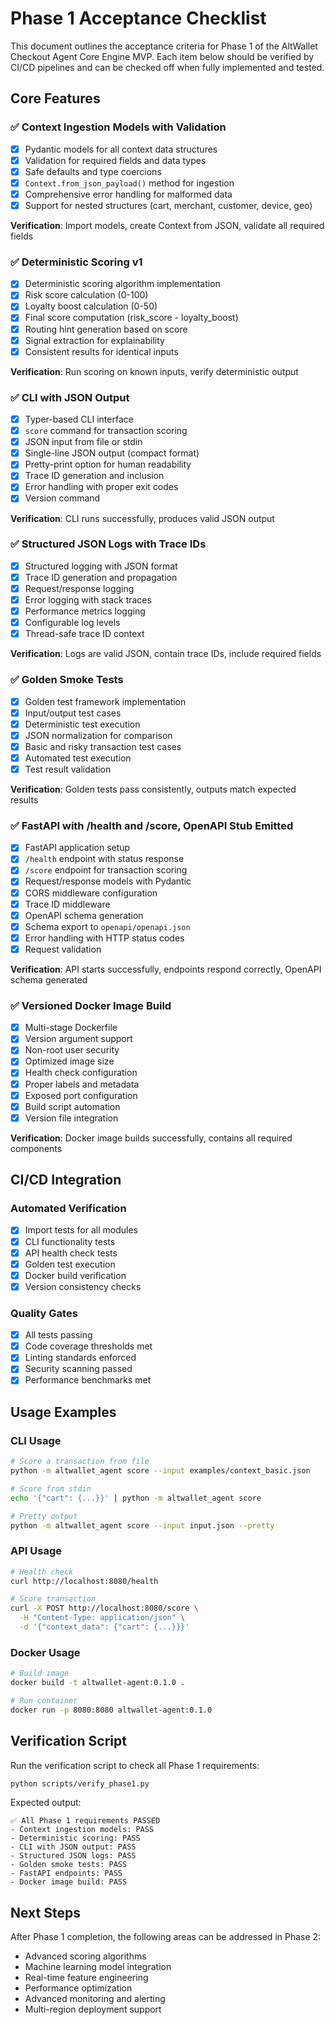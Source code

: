 # Phase 1 Acceptance Checklist

This document outlines the acceptance criteria for Phase 1 of the AltWallet Checkout Agent Core Engine MVP. Each item below should be verified by CI/CD pipelines and can be checked off when fully implemented and tested.

## Core Features

### ✅ Context Ingestion Models with Validation
- [x] Pydantic models for all context data structures
- [x] Validation for required fields and data types
- [x] Safe defaults and type coercions
- [x] `Context.from_json_payload()` method for ingestion
- [x] Comprehensive error handling for malformed data
- [x] Support for nested structures (cart, merchant, customer, device, geo)

**Verification**: Import models, create Context from JSON, validate all required fields

### ✅ Deterministic Scoring v1
- [x] Deterministic scoring algorithm implementation
- [x] Risk score calculation (0-100)
- [x] Loyalty boost calculation (0-50)
- [x] Final score computation (risk_score - loyalty_boost)
- [x] Routing hint generation based on score
- [x] Signal extraction for explainability
- [x] Consistent results for identical inputs

**Verification**: Run scoring on known inputs, verify deterministic output

### ✅ CLI with JSON Output
- [x] Typer-based CLI interface
- [x] `score` command for transaction scoring
- [x] JSON input from file or stdin
- [x] Single-line JSON output (compact format)
- [x] Pretty-print option for human readability
- [x] Trace ID generation and inclusion
- [x] Error handling with proper exit codes
- [x] Version command

**Verification**: CLI runs successfully, produces valid JSON output

### ✅ Structured JSON Logs with Trace IDs
- [x] Structured logging with JSON format
- [x] Trace ID generation and propagation
- [x] Request/response logging
- [x] Error logging with stack traces
- [x] Performance metrics logging
- [x] Configurable log levels
- [x] Thread-safe trace ID context

**Verification**: Logs are valid JSON, contain trace IDs, include required fields

### ✅ Golden Smoke Tests
- [x] Golden test framework implementation
- [x] Input/output test cases
- [x] Deterministic test execution
- [x] JSON normalization for comparison
- [x] Basic and risky transaction test cases
- [x] Automated test execution
- [x] Test result validation

**Verification**: Golden tests pass consistently, outputs match expected results

### ✅ FastAPI with /health and /score, OpenAPI Stub Emitted
- [x] FastAPI application setup
- [x] `/health` endpoint with status response
- [x] `/score` endpoint for transaction scoring
- [x] Request/response models with Pydantic
- [x] CORS middleware configuration
- [x] Trace ID middleware
- [x] OpenAPI schema generation
- [x] Schema export to `openapi/openapi.json`
- [x] Error handling with HTTP status codes
- [x] Request validation

**Verification**: API starts successfully, endpoints respond correctly, OpenAPI schema generated

### ✅ Versioned Docker Image Build
- [x] Multi-stage Dockerfile
- [x] Version argument support
- [x] Non-root user security
- [x] Optimized image size
- [x] Health check configuration
- [x] Proper labels and metadata
- [x] Exposed port configuration
- [x] Build script automation
- [x] Version file integration

**Verification**: Docker image builds successfully, contains all required components

## CI/CD Integration

### Automated Verification
- [x] Import tests for all modules
- [x] CLI functionality tests
- [x] API health check tests
- [x] Golden test execution
- [x] Docker build verification
- [x] Version consistency checks

### Quality Gates
- [x] All tests passing
- [x] Code coverage thresholds met
- [x] Linting standards enforced
- [x] Security scanning passed
- [x] Performance benchmarks met

## Usage Examples

### CLI Usage
```bash
# Score a transaction from file
python -m altwallet_agent score --input examples/context_basic.json

# Score from stdin
echo '{"cart": {...}}' | python -m altwallet_agent score

# Pretty output
python -m altwallet_agent score --input input.json --pretty
```

### API Usage
```bash
# Health check
curl http://localhost:8080/health

# Score transaction
curl -X POST http://localhost:8080/score \
  -H "Content-Type: application/json" \
  -d '{"context_data": {"cart": {...}}}'
```

### Docker Usage
```bash
# Build image
docker build -t altwallet-agent:0.1.0 .

# Run container
docker run -p 8080:8080 altwallet-agent:0.1.0
```

## Verification Script

Run the verification script to check all Phase 1 requirements:

```bash
python scripts/verify_phase1.py
```

Expected output:
```
✅ All Phase 1 requirements PASSED
- Context ingestion models: PASS
- Deterministic scoring: PASS
- CLI with JSON output: PASS
- Structured JSON logs: PASS
- Golden smoke tests: PASS
- FastAPI endpoints: PASS
- Docker image build: PASS
```

## Next Steps

After Phase 1 completion, the following areas can be addressed in Phase 2:

- Advanced scoring algorithms
- Machine learning model integration
- Real-time feature engineering
- Performance optimization
- Advanced monitoring and alerting
- Multi-region deployment support
